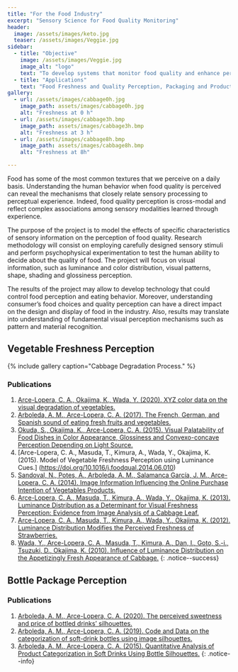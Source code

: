 ```yaml
---
title: "For the Food Industry"
excerpt: "Sensory Science for Food Quality Monitoring"
header:
  image: /assets/images/keto.jpg
  teaser: /assets/images/Veggie.jpg
sidebar:
  - title: "Objective"
    image: /assets/images/Veggie.jpg
    image_alt: "logo"
    text: "To develop systems that monitor food quality and enhance perception"
  - title: "Applications"
    text: "Food Freshness and Quality Perception, Packaging and Product Classification"
gallery:
  - url: /assets/images/cabbage0h.jpg
    image_path: assets/images/cabbage0h.jpg
    alt: "Freshness at 0 h"
  - url: /assets/images/cabbage3h.bmp
    image_path: assets/images/cabbage3h.bmp
    alt: "Freshness at 3 h"
  - url: /assets/images/cabbage8h.bmp
    image_path: assets/images/cabbage8h.bmp
    alt: "Freshness at 8h"

---
```


Food has some of the most common textures that we perceive on a daily basis. 
Understanding the human behavior when food quality is perceived can reveal the mechanisms 
that closely relate sensory processing to perceptual experience. Indeed, food quality perception 
is cross-modal and reflect complex associations among sensory modalities learned through experience. 

The purpose of the project is to model the effects of specific characteristics of sensory information on the 
perception of food quality. Research methodology will consist on employing carefully designed sensory stimuli 
and perform psychophysical experimentation to test the human ability to decide about the quality of food. 
The project will focus on visual information, such as luminance and color distribution, visual patterns, shape, 
shading and glossiness perception. 

The results of the project may allow to develop technology that could control food perception and eating behavior. 
Moreover, understanding consumer’s food choices and quality perception can have a direct impact on the design and 
display of food in the industry. Also, results may translate into understanding of fundamental visual perception 
mechanisms such as pattern and material recognition. 

## Vegetable Freshness Perception

{% include gallery caption="Cabbage Degradation Process." %}

### Publications
1.	[Arce-Lopera, C. A., Okajima, K., Wada, Y. (2020). XYZ color data on the visual degradation of vegetables.](https://doi.org/10.1016/j.dib.2019.105079)
2.	[Arboleda, A. M., Arce-Lopera, C. A. (2017). The French, German, and Spanish sound of eating fresh fruits and vegetables.](https://doi.org/10.1016/j.foodres.2017.09.045)
3.	[Okuda, S., Okajima, K., Arce-Lopera, C. A. (2015). Visual Palatability of Food Dishes in Color Appearance, Glossiness and Convexo-concave Perception Depending on Light Source.](https://doi.org/10.2150/jlve.IEIJ150000561)
4.	[Arce-Lopera, C. A., Masuda, T., Kimura, A., Wada, Y., Okajima, K. (2015). Model of Vegetable Freshness Perception using Luminance Cues.] (https://doi.org/10.1016/j.foodqual.2014.06.010)
5.	[Sandoval, N., Potes, A., Arboleda, A. M., Salamanca García, J. M., Arce-Lopera, C. A.  (2014). Image Information Influencing the Online Purchase Intention of Vegetables Products.](https://doi.org/10.18046/syt.v12i28.1750)
6.	[Arce-Lopera, C. A., Masuda, T., Kimura, A., Wada, Y., Okajima, K. (2013). Luminance Distribution as a Determinant for Visual Freshness Perception: Evidence from Image Analysis of a Cabbage Leaf.](https://doi.org/10.1016/j.foodqual.2012.03.005)
7.	[Arce-Lopera, C. A., Masuda, T., Kimura, A., Wada, Y., Okajima, K. (2012). Luminance Distribution Modifies the Perceived Freshness of Strawberries.](https://doi.org/10.1068/i0471)
8.	[Wada, Y., Arce-Lopera, C. A., Masuda, T., Kimura, A., Dan, I., Goto, S.-i., Tsuzuki, D., Okajima, K. (2010). Influence of Luminance Distribution on the Appetizingly Fresh Appearance of Cabbage.](https://doi.org/10.1016/j.appet.2010.01.002) 
{: .notice--success}


## Bottle Package Perception


### Publications

 1.	[Arboleda, A. M., Arce-Lopera, C. A. (2020). The perceived sweetness and price of bottled drinks’ silhouettes.](https://doi.org/10.1016/j.foodqual.2019.103867) 
 2.	[Arboleda, A. M., Arce-Lopera, C. A. (2019). Code and Data on the categorization of soft-drink bottles using image silhouettes.](https://doi.org/10.1016/j.dib.2018.12.068)
 3.	[Arboleda, A. M., Arce-Lopera, C. A. (2015). Quantitative Analysis of Product Categorization in Soft Drinks Using Bottle Silhouettes.](https://doi.org/10.1016/j.foodqual.2015.04.006) 
{: .notice--info}

